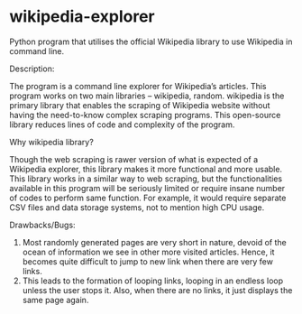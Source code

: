 # wikipedia-explorer
Python program that utilises the official Wikipedia library to use Wikipedia in command line.

Description:

The program is a command line explorer for Wikipedia’s articles. This program works on two main libraries –
wikipedia, random. wikipedia is the primary library that enables the scraping of Wikipedia website without having
the need-to-know complex scraping programs. This open-source library reduces lines of code and complexity of the
program.

Why wikipedia library?

Though the web scraping is rawer version of what is expected of a Wikipedia explorer, this library makes it more
functional and more usable. This library works in a similar way to web scraping, but the functionalities available in
this program will be seriously limited or require insane number of codes to perform same function. For example, it
would require separate CSV files and data storage systems, not to mention high CPU usage.

Drawbacks/Bugs:

1. Most randomly generated pages are very short in nature, devoid of the ocean of information we see in other
more visited articles. Hence, it becomes quite difficult to jump to new link when there are very few links.
2. This leads to the formation of looping links, looping in an endless loop unless the user stops it. Also, when
there are no links, it just displays the same page again.
